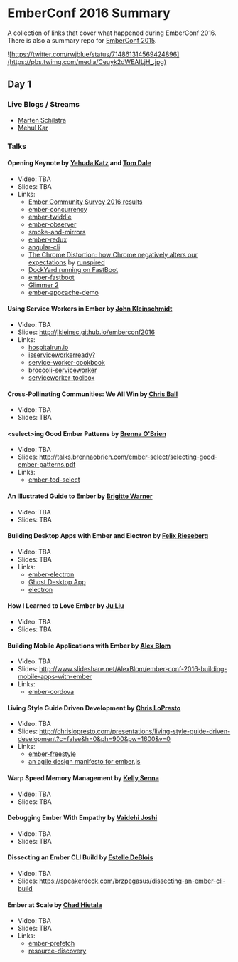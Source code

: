 # EmberConf 2016 Summary

A collection of links that cover what happened during EmberConf 2016. There is also a summary repo for [EmberConf 2015](https://github.com/poteto/emberconf-2015).

![https://twitter.com/rwjblue/status/714861314569424896](https://pbs.twimg.com/media/Ceuyk2dWEAILjH_.jpg)

## Day 1

### Live Blogs / Streams

- [Marten Schilstra](https://usecanvas.com/dockyard/emberconf-2016/288vBvk9XoyPi2yoEl2GHn)
- [Mehul Kar](https://www.periscope.tv/mehulkar/1vOxwQBOXXNGB)

### Talks

#### Opening Keynote by [Yehuda Katz](https://twitter.com/wycats) and [Tom Dale](https://twitter.com/tomdale)

- Video: TBA
- Slides: TBA
- Links:
    + [Ember Community Survey 2016 results](http://emberjs.com/ember-community-survey-2016/)
    + [ember-concurrency](https://github.com/machty/ember-concurrency)
    + [ember-twiddle](https://ember-twiddle.com/)
    + [ember-observer](https://emberobserver.com/)
    + [smoke-and-mirrors](https://github.com/runspired/smoke-and-mirrors)
    + [ember-redux](https://github.com/toranb/ember-redux)
    + [angular-cli](https://ngcli.github.io/)
    + [The Chrome Distortion: how Chrome negatively alters our expectations](https://blog.runspired.com/2016/03/25/the-chrome-distortion-chrome-alters-our-expectations-in-highly-negative-ways/) by [runspired](https://www.twitter.com/runspired)
    + [DockYard running on FastBoot](https://dockyard.com)
    + [ember-fastboot](http://www.ember-fastboot.com/)
    + [Glimmer 2](https://github.com/tildeio/glimmer)
    + [ember-appcache-demo](https://ebryn.github.io/ember-appcache-demo/)

#### Using Service Workers in Ember by [John Kleinschmidt](https://twitter.com/jkleinsc)

- Video: TBA
- Slides: http://jkleinsc.github.io/emberconf2016
- Links:
    + [hospitalrun.io](http://hospitalrun.io/)
    + [isserviceworkerready?](https://jakearchibald.github.io/isserviceworkerready/)
    + [service-worker-cookbook](https://serviceworke.rs/)
    + [broccoli-serviceworker](https://github.com/jkleinsc/broccoli-serviceworker)
    + [serviceworker-toolbox](https://github.com/GoogleChrome/sw-toolbox)

#### Cross-Pollinating Communities: We All Win by [Chris Ball](https://twitter.com/cball_)

- Video: TBA
- Slides: TBA

#### \<select\>ing Good Ember Patterns by [Brenna O'Brien](https://twitter.com/brnnbrn)

- Video: TBA
- Slides: http://talks.brennaobrien.com/ember-select/selecting-good-ember-patterns.pdf
- Links:
    + [ember-ted-select](https://github.com/tedconf/ember-ted-select)

#### An Illustrated Guide to Ember by [Brigitte Warner](https://twitter.com/@BrigitteWarner)

- Video: TBA
- Slides: TBA

#### Building Desktop Apps with Ember and Electron by [Felix Rieseberg](https://twitter.com/felixrieseberg)

- Video: TBA
- Slides: TBA
- Links:
    + [ember-electron](https://github.com/felixrieseberg/ember-electron)
    + [Ghost Desktop App](https://github.com/TryGhost/Ghost-Desktop)
    + [electron](http://electron.atom.io/)

#### How I Learned to Love Ember by [Ju Liu](https://twitter.com/@arkh4m)

- Video: TBA
- Slides: TBA

#### Building Mobile Applications with Ember by [Alex Blom](https://twitter.com/@alexblom)

- Video: TBA
- Slides: http://www.slideshare.net/AlexBlom/ember-conf-2016-building-mobile-apps-with-ember
- Links:
    + [ember-cordova](https://github.com/isleofcode/ember-cordova)

#### Living Style Guide Driven Development by [Chris LoPresto](https://twitter.com/chrislopresto)

- Video: TBA
- Slides: http://chrislopresto.com/presentations/living-style-guide-driven-development?c=false&h=0&ph=900&pw=1600&v=0
- Links:
    + [ember-freestyle](https://github.com/chrislopresto/ember-freestyle)
    + [an agile design manifesto for ember.js](https://medium.com/ember-js-framework/an-agile-design-manifesto-for-emberjs-faae08ce7869#.6294bg8jo)

#### Warp Speed Memory Management by [Kelly Senna](https://twitter.com/@simplysenna)

- Video: TBA
- Slides: TBA

#### Debugging Ember With Empathy by [Vaidehi Joshi](https://twitter.com/@vaidehijoshi)

- Video: TBA
- Slides: TBA

#### Dissecting an Ember CLI Build by [Estelle DeBlois](https://twitter.com/@edeblois)

- Video: TBA
- Slides: https://speakerdeck.com/brzpegasus/dissecting-an-ember-cli-build

#### Ember at Scale by [Chad Hietala](https://twitter.com/@chadhietala)

- Video: TBA
- Slides: TBA
- Links: 
    + [ember-prefetch](https://github.com/nickiaconis/ember-prefetch)
    + [resource-discovery](https://github.com/chadhietala/ember-fastboot-server/tree/resource-discovery)
